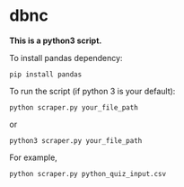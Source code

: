 # dbnc

**This is a python3 script.**

To install pandas dependency:
```
pip install pandas
```
To run the script (if python 3 is your default):
```
python scraper.py your_file_path
```
or
```
python3 scraper.py your_file_path
```
For example,
```
python scraper.py python_quiz_input.csv
```